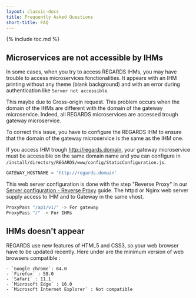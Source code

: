 ```yaml
---
layout: classic-docs
title: Frequently Asked Questions
short-title: FAQ
---
```


{% include toc.md %}

## Microservices are not accessible by IHMs

In some cases, when you try to access REGARDS IHMs, you may have trouble to access microservices fonctionalities. It appears with an IHM printing without any theme (blank background) and with an error during authentication like `Server not accessible`.

This maybe due to Cross-origin request. This problem occurs when the domain of the IHMs are different with the domain of the gateway microservice. Indeed, all REGARDS microservices are accessed trough gateway microservice.

To correct this issue, you have to configure the REGARDS IHM to ensure that the domain of the gateway microservice is the same as the IHM one.

If you access IHM trough http://regards.domain, your gateway microservice must be accessible on the same domain name and you can configure in `/install/directory/REGARDS/www/config/StaticConfiguration.js`.

```javascript
GATEWAY_HOSTNAME = 'http://regards.domain'
```

This web server configuration is done with the step "Reverse Proxy" in our [Server configuration - Reverse Proxy](/getting-started/configuration/#httpd) guide. The httpd or Nginx web server supply access to IHM and to Gateway in the same vhost.

```bash
ProxyPass "/api/v1/" -> For gateway
ProxyPass "/" -> For IHMs
```

## IHMs doesn't appear

REGARDS use new features of HTML5 and CSS3, so your web browser have to be updated recently. Here under are the minimum version of
web browsers compatible :

    - `Google chrome`: 64.0
    - `Firefox` : 58.0
    - `Safari` : 11.1
    - `Microsoft Edge` : 16.0
    - `Microsoft Internet Explorer` : Not compatible
